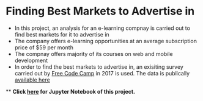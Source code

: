 # Finding Best Markets to Advertise in
- In this project, an analysis for an e-learning compnay is carried out to find best markets for it to advertise in
- The company offers e-learning opportunities at an average subscription price of $59 per month
- The compnay offers majority of its courses on web and mobile development
- In order to find the best markets to advertise in, an exisiting survey carried out by [Free Code Camp](https://www.freecodecamp.org/) in 2017 is used. The data is publically [available here](https://github.com/freeCodeCamp/2017-new-coder-survey)


** **Click [here](https://nbviewer.org/github/hussam95/Portfolio/blob/finding-best-markets-to-advertise-in/Finding%20the%20Best%20Markets%20to%20Advertise.ipynb) for Jupyter Notebook of this project.**

